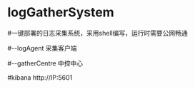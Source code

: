 # logGatherSystem

#一键部署的日志采集系统，采用shell编写，运行时需要公网畅通

#--logAgent 采集客户端

#--gatherCentre 中控中心

#kibana
http://IP:5601

